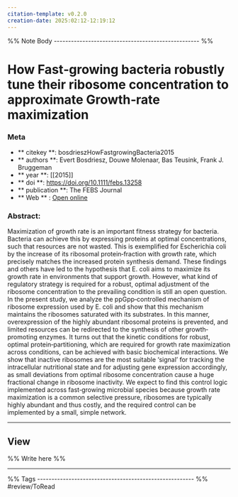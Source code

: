 ```yaml
---
citation-template: v0.2.0
creation-date: 2025:02:12-12:19:12
---
```


%% Note Body --------------------------------------------------- %%
# How Fast‐growing bacteria robustly tune their ribosome concentration to approximate Growth‐rate maximization

### Meta
- ** citekey **: bosdrieszHowFastgrowingBacteria2015
- ** authors **: Evert Bosdriesz, Douwe Molenaar, Bas Teusink, Frank J. Bruggeman
- ** year **: [[2015]]
- ** doi **: https://doi.org/10.1111/febs.13258
- ** publication **: The FEBS Journal
- ** Web ** : [Open online](https://febs.onlinelibrary.wiley.com/doi/10.1111/febs.13258)


### Abstract:
Maximization of growth rate is an important fitness strategy for bacteria. Bacteria can achieve this by expressing proteins at optimal concentrations, such that resources are not wasted. This is exemplified for Escherichia coli by the increase of its ribosomal protein‐fraction with growth rate, which precisely matches the increased protein synthesis demand. These findings and others have led to the hypothesis that E. coli aims to maximize its growth rate in environments that support growth. However, what kind of regulatory strategy is required for a robust, optimal adjustment of the ribosome concentration to the prevailing condition is still an open question. In the present study, we analyze the ppGpp‐controlled mechanism of ribosome expression used by E. coli and show that this mechanism maintains the ribosomes saturated with its substrates. In this manner, overexpression of the highly abundant ribosomal proteins is prevented, and limited resources can be redirected to the synthesis of other growth‐promoting enzymes. It turns out that the kinetic conditions for robust, optimal protein‐partitioning, which are required for growth rate maximization across conditions, can be achieved with basic biochemical interactions. We show that inactive ribosomes are the most suitable ‘signal’ for tracking the intracellular nutritional state and for adjusting gene expression accordingly, as small deviations from optimal ribosome concentration cause a huge fractional change in ribosome inactivity. We expect to find this control logic implemented across fast‐growing microbial species because growth rate maximization is a common selective pressure, ribosomes are typically highly abundant and thus costly, and the required control can be implemented by a small, simple network.

___

## View

%% Write here %%





___
%% Tags  ------------------------------------------------------- %%
#review/ToRead